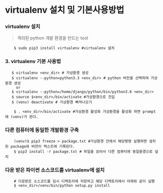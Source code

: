 # virtualenv 설치 및 기본사용방법

### virtualenv 설치
> 격리된 python 개발 환경을 만드는 tool
```shell
    $ sudo pip3 install virtualenv #virtualenv 설치
```

### 3. virtualenv 기본 사용법
```shell
   $ virtualenv <env_dir> # 가상환경 생성
   $ virtualenv --python=python3.3 <env_dir> # python 버전을 선택하여 가상환경 생성
	 or
   $ virtualenv --python=/home/django/python/bin/python3.6 <env_dir>
   $ source $<env_dir>/bin/activate #가상환경으로 진입
   $ (venv) deactivate # 가상환경 빠져나오기
```

```shell
    $ . <env_dir>/bin/activate #가상환경 활성화 가상환경을 활성화 하면 prompt에 (venv)가 뜬다.
```

### 다른 컴퓨터에 동일한 개발환경 구축
```shell
    (venv)$ pip3 freeze > package.txt #가상환경 안에서 해당명령 실행하면 설치된 package와 버전이 텍스트에 기록된다.
    $ pip3 install -r package.txt # 파일을 읽어서 다른 컴퓨터에 동일환경으로 설치
```

### 다운 받은 파이썬 소스코드를  virtualenv에 설치
```shell
    # 다운받은 소스코드를 임시 디렉토리에 저장하고 해당 디렉토리에서 아래와 같이 실행
    $ <env_dir>/venv/bin/python setup.py install
```